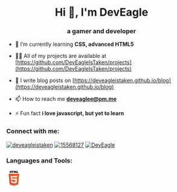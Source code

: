 <h1 align="center">Hi 👋, I'm DevEagle</h1>
<h3 align="center">a gamer and developer</h3>

- 🌱 I’m currently learning **CSS, advanced HTML5**

- 👨‍💻 All of my projects are available at [https://github.com/DevEagleIsTaken/projects](https://github.com/DevEagleIsTaken/projects)

- 📝 I write blog posts on [https://deveagleistaken.github.io/blog](https://deveagleistaken.github.io/blog)

- 📫 How to reach me **deveaglee@pm.me**

- ⚡ Fun fact **i love javascript, but yet to learn**

<h3 align="left">Connect with me:</h3>
<p align="left">
<a href="https://dev.to/deveagleistaken" target="blank"><img align="center" src="https://cdn.jsdelivr.net/npm/simple-icons@3.0.1/icons/dev-dot-to.svg" alt="deveagleistaken" height="30" width="40" /></a>
<a href="https://stackoverflow.com/users/15568127" target="blank"><img align="center" src="https://cdn.jsdelivr.net/npm/simple-icons@3.0.1/icons/stackoverflow.svg" alt="15568127" height="30" width="40" /></a>
<a href="https://www.youtube.com/channel/UCxHI2zb9i5HgDnfjJ0yZ3Fg" target="blank"><img align="center" src="https://cdn.jsdelivr.net/npm/simple-icons@3.0.1/icons/youtube.svg" alt="DevEagle" height="30" width="40" /></a>
</p>

<h3 align="left">Languages and Tools:</h3>
<p align="left"> <a href="https://www.w3.org/html/" target="_blank"> <img src="https://raw.githubusercontent.com/devicons/devicon/master/icons/html5/html5-original-wordmark.svg" alt="html5" width="40" height="40"/> </a> </p>
